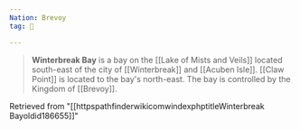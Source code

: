 ```yaml
---
Nation: Brevoy
tag: 🌊

---
```


> **Winterbreak Bay** is a bay on the [[Lake of Mists and Veils]] located south-east of the city of [[Winterbreak]] and [[Acuben Isle]]. [[Claw Point]] is located to the bay's north-east. The bay is controlled by the Kingdom of [[Brevoy]].








Retrieved from "[[httpspathfinderwikicomwindexphptitleWinterbreak Bayoldid186655]]"